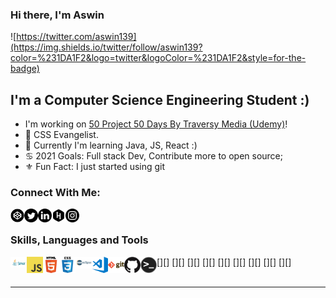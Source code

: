 ### Hi there, I'm Aswin

![https://twitter.com/aswin139](https://img.shields.io/twitter/follow/aswin139?color=%231DA1F2&logo=twitter&logoColor=%231DA1F2&style=for-the-badge)

## I'm a Computer Science Engineering Student :)
- I'm working on [50 Project 50 Days By Traversy Media (Udemy)][website]!
- 🤗 CSS Evangelist.
- 🤚 Currently  I'm learning Java, JS, React :)
- ♋️ 2021 Goals: Full stack Dev, Contribute more to open source;
- ⚜️ Fun Fact: I just started using git 

### Connect With Me:

[<img align="left" alt="aswin13" width="22px" src="codepen.png"/>][CodePen]
[<img align="left" alt="photreo" width="22px" src="twitter.png"/>][Twitter]
[<img align="left" alt="aswin" width="22px" src="link.png"/>][LinkEdin]
[<img align="left" alt="aswin" width="22px" src="hacker.png"/>][HackerRank]
[<img align="left" alt="aswin" width="22px" src="instagram.png"/>][Instagram]
<br />

### Skills, Languages and Tools

[<img align="left" alt="Java" width="26px" src="java.png" />][]
[<img align="left" alt="JavaScript" width="26px" src="js.png" />][]
[<img align="left" alt="HTML5" width="26px" src="html.png" />][]
[<img align="left" alt="CSS3" width="26px" src="css.png" />][]
[<img align="left" alt="Eclipse" width="26px" src="ecl.png" />][]
[<img align="left" alt="Visual Studio Code" width="26px" src="vsc.png" />][]
[<img align="left" alt="Git" width="26px" src="git.png" />][]
[<img align="left" alt="GitHub" width="26px" src="github.png" />][]
[<img align="left" alt="Terminal" width="26px" src="term.png" />][]
<br />
<br />

---

[website]: https://www.udemy.com/course/50-projects-50-days/
[CodePen]:https://codepen.io/aswinap13
[Twitter]: https://twitter.com/aswin139
[LinkEdin]: https://www.linkedin.com/in/aswin-a-p/
[HackerRank]: https://www.hackerrank.com/aswinap10
[Instagram]: https://www.instagram.com/a.s__w.i.n/
